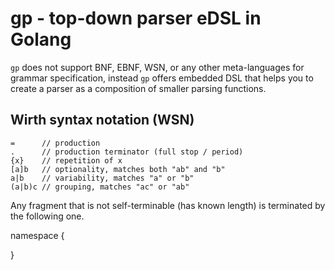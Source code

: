 # gp - top-down parser eDSL in Golang


``gp`` does not support BNF, EBNF, WSN, or any other meta-languages for grammar specification, instead ``gp`` offers embedded DSL that helps you to create a parser as a composition of smaller parsing functions.
## Wirth syntax notation (WSN)

```
=      // production
.      // production terminator (full stop / period)
{x}    // repetition of x
[a]b   // optionality, matches both "ab" and "b"
a|b    // variability, matches "a" or "b"
(a|b)c // grouping, matches "ac" or "ab"
```

Any fragment that is not self-terminable (has known length) is terminated by the following one.


namespace {
  
}
